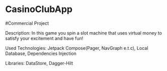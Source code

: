 # CasinoClubApp
#Сommercial Project

Description: In this game you spin a slot machine that uses virtual money to satisfy your excitement and have fun!

Used Technologies: Jetpack Compose(Pager, NavGraph e.t.c), Local Database, Dependencies Injection

Libraries: DataStore, Dagger-Hilt
